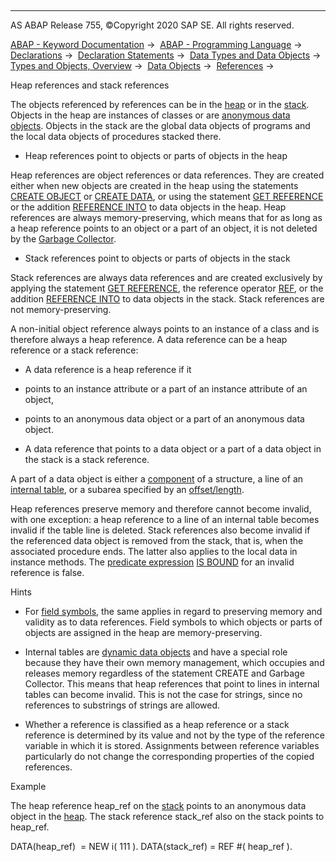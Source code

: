   

* * *

AS ABAP Release 755, ©Copyright 2020 SAP SE. All rights reserved.

[ABAP - Keyword Documentation](javascript:call_link\('abenabap.htm'\)) →  [ABAP - Programming Language](javascript:call_link\('abenabap_reference.htm'\)) →  [Declarations](javascript:call_link\('abendeclarations.htm'\)) →  [Declaration Statements](javascript:call_link\('abenabap_declarations.htm'\)) →  [Data Types and Data Objects](javascript:call_link\('abentypes_and_objects.htm'\)) →  [Types and Objects, Overview](javascript:call_link\('abentypes_objects_oview.htm'\)) →  [Data Objects](javascript:call_link\('abendata_objects.htm'\)) →  [References](javascript:call_link\('abendata_references.htm'\)) → 

Heap references and stack references

The objects referenced by references can be in the [heap](javascript:call_link\('abenheap_glosry.htm'\) "Glossary Entry") or in the [stack](javascript:call_link\('abenstack_glosry.htm'\) "Glossary Entry"). Objects in the heap are instances of classes or are [anonymous data objects](javascript:call_link\('abenanonymous_data_object_glosry.htm'\) "Glossary Entry"). Objects in the stack are the global data objects of programs and the local data objects of procedures stacked there.

-   Heap references point to objects or parts of objects in the heap

Heap references are object references or data references. They are created either when new objects are created in the heap using the statements [CREATE OBJECT](javascript:call_link\('abapcreate_object.htm'\)) or [CREATE DATA](javascript:call_link\('abapcreate_data.htm'\)), or using the statement [GET REFERENCE](javascript:call_link\('abapget_reference.htm'\)) or the addition [REFERENCE INTO](javascript:call_link\('abapread_table_outdesc.htm'\)) to data objects in the heap. Heap references are always memory-preserving, which means that for as long as a heap reference points to an object or a part of an object, it is not deleted by the [Garbage Collector](javascript:call_link\('abengarbage_collector_glosry.htm'\) "Glossary Entry").

-   Stack references point to objects or parts of objects in the stack

Stack references are always data references and are created exclusively by applying the statement [GET REFERENCE](javascript:call_link\('abapget_reference.htm'\)), the reference operator [REF](javascript:call_link\('abenconstructor_expression_ref.htm'\)), or the addition [REFERENCE INTO](javascript:call_link\('abapread_table_outdesc.htm'\)) to data objects in the stack. Stack references are not memory-preserving.

A non-initial object reference always points to an instance of a class and is therefore always a heap reference. A data reference can be a heap reference or a stack reference:

-   A data reference is a heap reference if it

-   points to an instance attribute or a part of an instance attribute of an object,

-   points to an anonymous data object or a part of an anonymous data object.

-   A data reference that points to a data object or a part of a data object in the stack is a stack reference.

A part of a data object is either a [component](javascript:call_link\('abencomponent_glosry.htm'\) "Glossary Entry") of a structure, a line of an [internal table](javascript:call_link\('abeninternal_table_glosry.htm'\) "Glossary Entry"), or a subarea specified by an [offset/length](javascript:call_link\('abenoffset_length_specific_glosry.htm'\) "Glossary Entry").

Heap references preserve memory and therefore cannot become invalid, with one exception: a heap reference to a line of an internal table becomes invalid if the table line is deleted. Stack references also become invalid if the referenced data object is removed from the stack, that is, when the associated procedure ends. The latter also applies to the local data in instance methods. The [predicate expression](javascript:call_link\('abenpredicate_expression_glosry.htm'\) "Glossary Entry") [IS BOUND](javascript:call_link\('abenlogexp_bound.htm'\)) for an invalid reference is false.

Hints

-   For [field symbols](javascript:call_link\('abenfield_symbol_glosry.htm'\) "Glossary Entry"), the same applies in regard to preserving memory and validity as to data references. Field symbols to which objects or parts of objects are assigned in the heap are memory-preserving.

-   Internal tables are [dynamic data objects](javascript:call_link\('abendynamic_data_object_glosry.htm'\) "Glossary Entry") and have a special role because they have their own memory management, which occupies and releases memory regardless of the statement CREATE and Garbage Collector. This means that heap references that point to lines in internal tables can become invalid. This is not the case for strings, since no references to substrings of strings are allowed.

-   Whether a reference is classified as a heap reference or a stack reference is determined by its value and not by the type of the reference variable in which it is stored. Assignments between reference variables particularly do not change the corresponding properties of the copied references.

Example

The heap reference heap\_ref on the [stack](javascript:call_link\('abenstack_glosry.htm'\) "Glossary Entry") points to an anonymous data object in the [heap](javascript:call_link\('abenheap_glosry.htm'\) "Glossary Entry"). The stack reference stack\_ref also on the stack points to heap\_ref.

DATA(heap\_ref)  = NEW i( 111 ).
DATA(stack\_ref) = REF #( heap\_ref ).